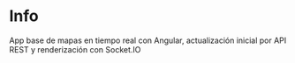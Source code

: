 # Info
App base de mapas en tiempo real con Angular, actualización inicial por API REST y renderización con Socket.IO